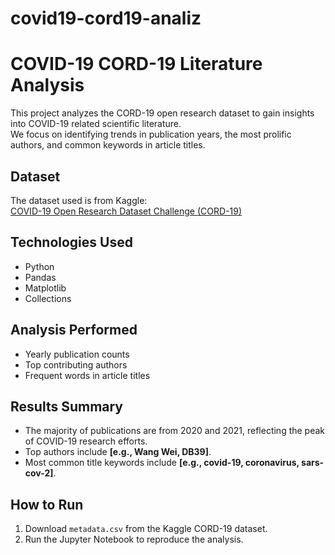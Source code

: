 # covid19-cord19-analiz
# COVID-19 CORD-19 Literature Analysis

This project analyzes the CORD-19 open research dataset to gain insights into COVID-19 related scientific literature.  
We focus on identifying trends in publication years, the most prolific authors, and common keywords in article titles.

## Dataset

The dataset used is from Kaggle:  
[COVID-19 Open Research Dataset Challenge (CORD-19)](https://www.kaggle.com/allen-institute-for-ai/CORD-19-research-challenge)

## Technologies Used
- Python
- Pandas
- Matplotlib
- Collections

## Analysis Performed
- Yearly publication counts
- Top contributing authors
- Frequent words in article titles

## Results Summary
- The majority of publications are from 2020 and 2021, reflecting the peak of COVID-19 research efforts.
- Top authors include **[e.g., Wang Wei, DB39]**.
- Most common title keywords include **[e.g., covid-19, coronavirus, sars-cov-2]**.

## How to Run
1. Download `metadata.csv` from the Kaggle CORD-19 dataset.
2. Run the Jupyter Notebook to reproduce the analysis.


